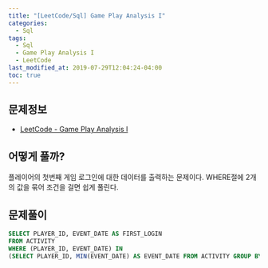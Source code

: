 ```yaml
---
title: "[LeetCode/Sql] Game Play Analysis I"
categories: 
  - Sql
tags:
  - Sql
  - Game Play Analysis I
  - LeetCode
last_modified_at: 2019-07-29T12:04:24-04:00
toc: true
---
```


문제정보
-
- [LeetCode - Game Play Analysis I](https://leetcode.com/problems/game-play-analysis-i)

어떻게 풀까?
-
플레이어의 첫번째 게임 로그인에 대한 데이터를 출력하는 문제이다. WHERE절에 2개의 값을 묶어 조건을 걸면 쉽게 풀린다.

문제풀이
-
~~~sql
SELECT PLAYER_ID, EVENT_DATE AS FIRST_LOGIN
FROM ACTIVITY
WHERE (PLAYER_ID, EVENT_DATE) IN
(SELECT PLAYER_ID, MIN(EVENT_DATE) AS EVENT_DATE FROM ACTIVITY GROUP BY PLAYER_ID);
~~~
